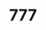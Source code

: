 ---
ee_id: '88'
site: '1'
type: '2'
url: 2011-019-777
title: '777'
year: '2011'
display_year: '2011'
medium: Temporary reversal of the Whitney's photography policy
dims: ''
pitch: "​Reversed Museum photo policy\n\n"
ps: "I told the Whitney that ppl could take pics of my show. \n\n"
live_url: http://www.flickr.com/search/?q=cory%20arcangel%20pro%20tools
related: ''
youtube: ''
related_code: ''
imgs: 777-2011-019-detail-2-database-ih.jpg
subheading: ''
download: ''
add_credit: ''
commission: 'Comissioned by Whitney Museum of American Art, New York, for Cory Arcangel:
  Pro Tools'
layout: things-i-made
---